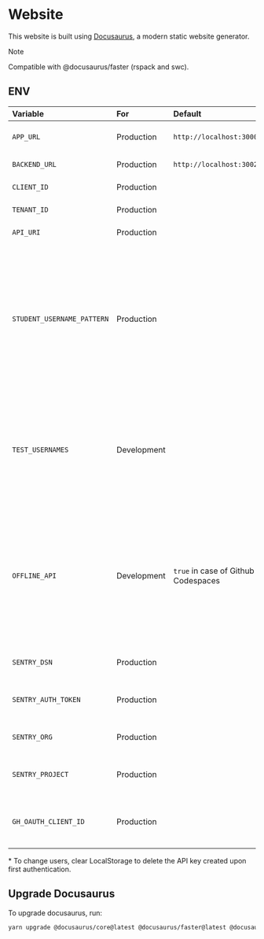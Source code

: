 # Website

This website is built using [Docusaurus](https://docusaurus.io/), a modern static website generator.

> [!NOTE]
> Compatible with @docusaurus/faster (rspack and swc). 

## ENV

| Variable                   | For         | Default                             | Example                          | Description                                                                                                                                                        |
|:---------------------------|:------------|:------------------------------------|:---------------------------------|:-------------------------------------------------------------------------------------------------------------------------------------------------------------------|
| `APP_URL`                  | Production  | `http://localhost:3000`             |                                  | Domain of the hosted app                                                                                                                                           |
| `BACKEND_URL`              | Production  | `http://localhost:3002`             |                                  | Url of the API Endpoint                                                                                                                                            |
| `CLIENT_ID`                | Production  |                                     |                                  | Azure ID: Client ID                                                                                                                                                |
| `TENANT_ID`                | Production  |                                     |                                  | Azure AD: Tenant Id                                                                                                                                                |
| `API_URI`                  | Production  |                                     |                                  | Azure AD: API Url                                                                                                                                                  |
| `STUDENT_USERNAME_PATTERN` | Production  |                                     | `@edu`                           | Users with usernames matching this RegExp pattern are displayed as students (regardless of admin status). If unset, all non-admin users are displayed as students. |
| `TEST_USERNAMES`           | Development |                                     | `admin.bar@bazz.ch;test@user.ch` | To log in offline. First user is selected as default. Must all correspond to a user emails found in the API's database.\*                                          |
| `OFFLINE_API`              | Development | `true` in case of Github Codespaces | `true`                           | In case the project shall be fully functional, but persisting data is not needed (e.g. when run in Github Codespace), set this option to true.                     |
| `SENTRY_DSN`               | Production  |                                     |                                  | Sentry DSN for error tracking                                                                                                                                      |
| `SENTRY_AUTH_TOKEN`        | Production  |                                     |                                  | Sentry Auth Token for error tracking                                                                                                                               |
| `SENTRY_ORG`               | Production  |                                     |                                  | Sentry Org for error tracking                                                                                                                                      |
| `SENTRY_PROJECT`           | Production  |                                     |                                  | Sentry Project for error tracking                                                                                                                                  |
| `GH_OAUTH_CLIENT_ID`       | Production  |                                     |                                  | Client ID for the GitHub OAuth app used for CMS auth                                                                                                               |

\* To change users, clear LocalStorage to delete the API key created upon first authentication.<br />

## Upgrade Docusaurus

To upgrade docusaurus, run:

```bash
yarn upgrade @docusaurus/core@latest @docusaurus/faster@latest @docusaurus/preset-classic@latest @docusaurus/theme-classic@latest @docusaurus/theme-common@latest @docusaurus/module-type-aliases@latest @docusaurus/plugin-rsdoctor@latest @docusaurus/tsconfig@latest @docusaurus/types@latest
```
